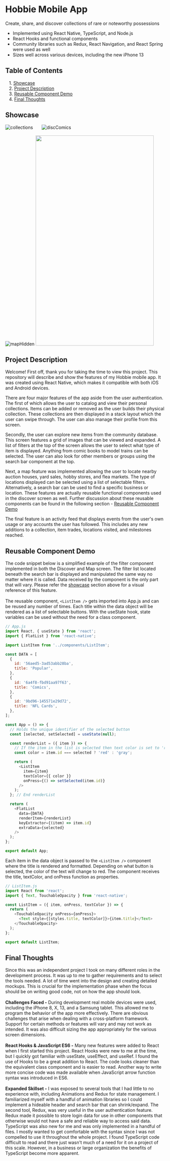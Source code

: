 # Hobbie Mobile App
Create, share, and discover collections of rare or noteworthy possessions<br/>
- Implemented using React Native, TypeScript, and Node.js
- React Hooks and functional components
- Community libraries such as Redux, React Navigation, and React Spring were used as well
- Sizes well across various devices, including the new iPhone 13
## Table of Contents
&nbsp; &nbsp;1. [Showcase](#showcase)
<br/>
&nbsp; &nbsp;2. [Project Description](#description)
<br/>
&nbsp; &nbsp;3. [Reusable Component Demo](#demo)
<br/>
&nbsp; &nbsp;4. [Final Thoughts](#finalthoughts)
<br/>
<a name="showcase"/>
## Showcase
![collections](https://johndan2354.github.io/hobbieImages/collections.PNG) &nbsp; &nbsp; &nbsp; ![discComics](https://johndan2354.github.io/hobbieImages/discComics.PNG)
<br/><br/>
![mapHidden](https://johndan2354.github.io/hobbieImages/mapHidden.PNG)
<img src="https://johndan2354.github.io/hobbieImages/mapVid.gif" width="373" height="663" />
<br/>
<a name="description"/>

## Project Description
Welcome! First off, thank you for taking the time to view this project. This repository will describe and show the features of my Hobbie mobile app. It was created using React Native, which makes it compatible with both iOS and Android devices.

There are four major features of the app aside from the user authentication. The first of which allows the user to catalog and view their personal collections. Items can be added or removed as the user builds their physical collection. These collections are then displayed in a stack layout which the user can swipe through. The user can also manage their profile from this screen.

Secondly, the user can explore new items from the community database. This screen features a grid of images that can be viewed and expanded. A list of filters at the top of the screen allows the user to select what type of item is displayed. Anything from comic books to model trains can be selected. The user can also look for other members or groups using the search bar component at the top.

Next, a map feature was implemented allowing the user to locate nearby auction houses, yard sales, hobby stores, and flea markets. The type of locations displayed can be selected using a list of selectable filters. Alternatively, a search bar can be used to find a specific business or location. These features are actually reusable functional components used in the discover screen as well. Further discussion about these reusable components can be found in the following section - [Reusable Component Demo](#demo)

The final feature is an activity feed that displays events from the user's own usage or any accounts the user has followed. This includes any new additions to a collection, item trades, locations visited, and milestones reached.

## Reusable Component Demo
The code snippet below is a simplified example of the filter component implemented in both the Discover and Map screen. The filter list located beneath the search bar is displayed and manipulated the same way no matter where it is called. Data received by the component is the only part that will vary. Please refer the [showcase](#showcase) section above for a visual reference of this feature.<br/><br/>
The reusable component, ```<ListItem />``` gets imported into App.js and can be reused any number of times. Each title within the data object will be rendered as a list of selectable buttons. With the useState hook, state variables can be used without the need for a class component.
```javascript
// App.js
import React, { useState } from 'react';
import { FlatList } from 'react-native';

import ListItem from '../components/ListItem';

const DATA = [
  {
    id: '56aed5-3ad53abb28ba',
    title: 'Popular',
  },
  {
    id: '6a4f8-fbd91aa97f63',
    title: 'Comics',
  },
  {
    id: '9bd96-145571e29d72',
    title: 'NFL Cards',
  },
];

const App = () => {
  // Holds the unique identifier of the selected button
  const [selected, setSelected] = useState(null);

  const renderList = ({ item }) => {
    // If the item in the list is selected then text color is set to 'red'
    const color = item.id === selected ? 'red' : 'gray';

    return (
      <ListItem 
        item={item}
        textColor={{ color }}
        onPress={() => setSelected(item.id)}
      />
    );
  }; // End renderList

  return (
    <FlatList
      data={DATA}
      renderItem={renderList}
      keyExtractor={(item) => item.id}
      extraData={selected}
    />
  );
};

export default App;
```
Each item in the data object is passed to the ```<ListItem />``` component where the title is rendered and formatted. Depending on what button is selected, the color of the text will change to red. The component receives the title, textColor, and onPress function as properties.
```javascript
// ListItem.js
import React from 'react';
import { Text, TouchableOpacity } from 'react-native';

const ListItem = ({ item, onPress, textColor }) => {
  return (
    <TouchableOpacity onPress={onPress}>
      <Text style={[styles.title, textColor]}>{item.title}</Text>
    </TouchableOpacity>
  );
};

export default ListItem;
```

<a name="finalthoughts"/>

## Final Thoughts
Since this was an independent project I took on many different roles in the development process. It was up to me to gather requirements and to select the tools needed. A lot of time went into the design and creating detailed mockups. This is crucial for the implementation phase when the focus should be on writing good code, not on how the app should look.<br/><br/>
**Challenges Faced -**
During development real mobile devices were used, including the iPhone 8, X, 13, and a Samsung tablet. This allowed me to program the behavior of the app more effectively. There are obvious challenges that arise when dealing with a cross-platform framework. Support for certain methods or features will vary and may not work as intended. It was also difficult sizing the app appropriately for the various screen dimensions.<br/><br/>
**React Hooks & JavaScript ES6 -**
Many new features were added to React when I first started this project. React Hooks were new to me at the time, but I quickly got familiar with useState, useEffect, and useRef. I found the use of Hooks to be a great addition to React. The code looks cleaner than the equivalent class component and is easier to read. Another way to write more concise code was made available when JavaScript arrow function syntax was introduced in ES6.
<br/><br/>
**Expanded Skillset -**
I was exposed to several tools that I had little to no experience with, including Animations and Redux for state management. I familiarized myself with a handful of animation libraries so I could implement a hideable header and search bar that can shrink/expand. The second tool, Redux, was very useful in the user authentication feature. Redux made it possible to store login data for use in other components that otherwise would not have a safe and reliable way to access said data. TypeScript was also new for me and was only implemented in a handful of files. I mostly wanted to get comfortable with the syntax since I was not compelled to use it throughout the whole project. I found TypeScript code difficult to read and there just wasn't much of a need for it on a project of this scale. However, in a business or large organization the benefits of TypeScript become more apparent.<br/>
